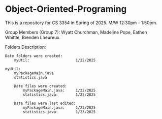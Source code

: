 # Object-Oriented-Programing
This is a repository for CS 3354 in Spring of 2025. M/W 12:30pm - 1:50pm.

Group Members (Group 7):
    Wyatt Churchman,
    Madeline Pope,
    Eathen Whittle,
    Brenden Lheureux.

Folders Description:

    Date folders were created:
        myUtil:                     1/22/2025

    myUtil:
        myPackageMain.java
        statistics.java

        Date files were created:
            myPackageMain.java:     1/22/2025
            statistics.java:        1/22/2025

        Date files were last edited:
            myPackageMain.java:     1/23/2025
            statistics.java:        1/23/2025